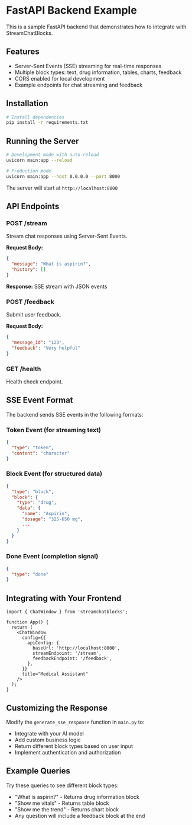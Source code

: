 # FastAPI Backend Example

This is a sample FastAPI backend that demonstrates how to integrate with StreamChatBlocks.

## Features

- Server-Sent Events (SSE) streaming for real-time responses
- Multiple block types: text, drug information, tables, charts, feedback
- CORS enabled for local development
- Example endpoints for chat streaming and feedback

## Installation

```bash
# Install dependencies
pip install -r requirements.txt
```

## Running the Server

```bash
# Development mode with auto-reload
uvicorn main:app --reload

# Production mode
uvicorn main:app --host 0.0.0.0 --port 8000
```

The server will start at `http://localhost:8000`

## API Endpoints

### POST /stream

Stream chat responses using Server-Sent Events.

**Request Body:**
```json
{
  "message": "What is aspirin?",
  "history": []
}
```

**Response:** SSE stream with JSON events

### POST /feedback

Submit user feedback.

**Request Body:**
```json
{
  "message_id": "123",
  "feedback": "Very helpful"
}
```

### GET /health

Health check endpoint.

## SSE Event Format

The backend sends SSE events in the following formats:

### Token Event (for streaming text)
```json
{
  "type": "token",
  "content": "character"
}
```

### Block Event (for structured data)
```json
{
  "type": "block",
  "block": {
    "type": "drug",
    "data": {
      "name": "Aspirin",
      "dosage": "325-650 mg",
      ...
    }
  }
}
```

### Done Event (completion signal)
```json
{
  "type": "done"
}
```

## Integrating with Your Frontend

```tsx
import { ChatWindow } from 'streamchatblocks';

function App() {
  return (
    <ChatWindow
      config={{
        apiConfig: {
          baseUrl: 'http://localhost:8000',
          streamEndpoint: '/stream',
          feedbackEndpoint: '/feedback',
        },
      }}
      title="Medical Assistant"
    />
  );
}
```

## Customizing the Response

Modify the `generate_sse_response` function in `main.py` to:
- Integrate with your AI model
- Add custom business logic
- Return different block types based on user input
- Implement authentication and authorization

## Example Queries

Try these queries to see different block types:

- "What is aspirin?" - Returns drug information block
- "Show me vitals" - Returns table block
- "Show me the trend" - Returns chart block
- Any question will include a feedback block at the end
